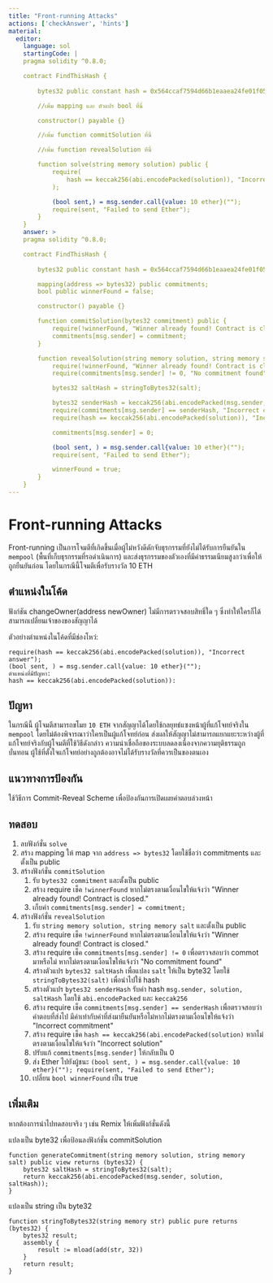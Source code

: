 ```yaml
---
title: "Front-running Attacks"
actions: ['checkAnswer', 'hints']
material: 
  editor:
    language: sol
    startingCode: |
    pragma solidity ^0.8.0;

    contract FindThisHash {
    
        bytes32 public constant hash = 0x564ccaf7594d66b1eaaea24fe01f0585bf52ee70852af4eac0cc4b04711cd0e2;

        //เพิ่ม mapping และ ตัวแปร bool ที่นี่

        constructor() payable {}

        //เพิ่ม function commitSolution ที่นี่

        //เพิ่ม function revealSolution ทีนี่

        function solve(string memory solution) public {
            require(
                hash == keccak256(abi.encodePacked(solution)), "Incorrect answer"
            );

            (bool sent,) = msg.sender.call{value: 10 ether}("");
            require(sent, "Failed to send Ether");
        }
    }
    answer: > 
    pragma solidity ^0.8.0;

    contract FindThisHash {
    
        bytes32 public constant hash = 0x564ccaf7594d66b1eaaea24fe01f0585bf52ee70852af4eac0cc4b04711cd0e2;

        mapping(address => bytes32) public commitments;
        bool public winnerFound = false;

        constructor() payable {}

        function commitSolution(bytes32 commitment) public {
            require(!winnerFound, "Winner already found! Contract is closed.");
            commitments[msg.sender] = commitment;
        }

        function revealSolution(string memory solution, string memory salt) public {
            require(!winnerFound, "Winner already found! Contract is closed.");
            require(commitments[msg.sender] != 0, "No commitment found");

            bytes32 saltHash = stringToBytes32(salt);

            bytes32 senderHash = keccak256(abi.encodePacked(msg.sender, solution, saltHash));
            require(commitments[msg.sender] == senderHash, "Incorrect commitment");
            require(hash == keccak256(abi.encodePacked(solution)), "Incorrect solution");

            commitments[msg.sender] = 0;

            (bool sent, ) = msg.sender.call{value: 10 ether}("");
            require(sent, "Failed to send Ether");

            winnerFound = true;
        }
    }
---
```


# Front-running Attacks

Front-running เป็นการโจมตีที่เกิดขึ้นเมื่อผู้ไม่หวังดีดักจับธุรกรรมที่ยังไม่ได้รับการยืนยันใน `mempool` (พื้นที่เก็บธุรกรรมที่รอดำเนินการ) และส่งธุรกรรมของตัวเองที่มีค่าธรรมเนียมสูงกว่าเพื่อให้ถูกยืนยันก่อน โดยในกรณีนี้โจมตีเพื่อรับรางวัล 10 ETH

## ตำแหน่งในโค้ด

ฟังก์ชัน changeOwner(address newOwner) ไม่มีการตรวจสอบสิทธิ์ใด ๆ ซึ่งทำให้ใครก็ได้สามารถเปลี่ยนเจ้าของของสัญญาได้

ตัวอย่างตำแหน่งในโค้ดที่มีช่องโหว่:

``` Solidity
require(hash == keccak256(abi.encodePacked(solution)), "Incorrect answer");
(bool sent, ) = msg.sender.call{value: 10 ether}("");
ตำแหน่งที่มีปัญหา:
hash == keccak256(abi.encodePacked(solution)):
```

## ปัญหา

ในกรณีนี้ ผู้โจมตีสามารถขโมย `10 ETH` จากสัญญาได้โดยใช้กลยุทธ์แซงหน้าผู้ที่แก้โจทย์จริงใน `mempool` โดยไม่ต้องพิจารณาว่าใครเป็นผู้แก้โจทย์ก่อน ส่งผลให้สัญญาไม่สามารถแยกแยะระหว่างผู้ที่แก้โจทย์จริงกับผู้โจมตีที่ใช้วิธีดังกล่าว ความน่าเชื่อถือของระบบลดลงเนื่องจากความยุติธรรมถูกบั่นทอน ผู้ใช้ที่ตั้งใจแก้โจทย์อย่างถูกต้องอาจไม่ได้รับรางวัลที่ควรเป็นของตนเอง

## แนวทางการป้องกัน

ใช้วิธีการ Commit-Reveal Scheme เพื่อป้องกันการเปิดเผยคำตอบล่วงหน้า

## ทดสอบ

1. ลบฟังก์ชั่น `solve`
2. สร้าง mapping ให้ map จาก `address => bytes32` โดยใช้ชื่อว่า commitments และตั้งเป็น public
3. สร้างฟังก์ชั่น `commitSolution`
   1. รับ `bytes32 commitment` และตั้งเป็น public
   2. สร้าง require เช็ค `!winnerFound` หากไม่ตรงตามเงื่อนไขให้แจ้งว่า "Winner already found! Contract is closed."
   3. เก็บค่า `commitments[msg.sender] = commitment;`
4. สร้างฟังก์ชั่น `revealSolution`
   1. รับ `string memory solution, string memory salt` และตั้งเป็น public
   2. สร้าง require เช็ค `!winnerFound` หากไม่ตรงตามเงื่อนไขให้แจ้งว่า "Winner already found! Contract is closed."
   3. สร้าง require เช็ค `commitments[msg.sender] != 0` เพื่อตรวจสอบว่า commot มาหรือไม่ หากไม่ตรงตามเงื่อนไขให้แจ้งว่า "No commitment found"
   4. สร้างตัวแปร `bytes32 saltHash` เพื่อแปลง `salt` ให้เป็น byte32 โดยใช้ `stringToBytes32(salt)` เพื่อนำไปใช้ hash
   5. สร้างตัวแปร `bytes32 senderHash` รับค่า hash `msg.sender, solution, saltHash` โดยใช้ `abi.encodePacked` และ `keccak256`
   6. สร้าง require เช็ค `commitments[msg.sender] == senderHash` เพื่อตรวจสอบว่าคำตอบที่ส่งไป มีค่าเท่ากับค่าที่ส่งมายืนยันหรือไม่หากไม่ตรงตามเงื่อนไขให้แจ้งว่า "Incorrect commitment"
   7. สร้าง require เช็ค `hash == keccak256(abi.encodePacked(solution)` หากไม่ตรงตามเงื่อนไขให้แจ้งว่า "Incorrect solution"
   8. ปรับแก้ `commitments[msg.sender]` ให้กลับเป็น 0
   9. ส่ง Ether ไปยังผู้ชนะ `(bool sent, ) = msg.sender.call{value: 10 ether}(""); require(sent, "Failed to send Ether");`
   10. เปลี่ยน `bool winnerFound` เป็น true

## เพิ่มเติม

หากต้องการนำไปทดสอบจริง ๆ เช่น Remix ให้เพิ่มฟังก์ชั่นดังนี้

แปลงเป็น byte32 เพื่อป้อนลงฟังก์ชั่น commitSolution

``` Solidity
function generateCommitment(string memory solution, string memory salt) public view returns (bytes32) {
    bytes32 saltHash = stringToBytes32(salt);
    return keccak256(abi.encodePacked(msg.sender, solution, saltHash));
}
```

แปลงเป็น string เป็น byte32

``` Solidity
function stringToBytes32(string memory str) public pure returns (bytes32) {
    bytes32 result;
    assembly {
        result := mload(add(str, 32))
    }
    return result;
}
```
